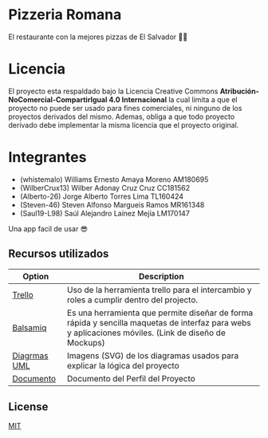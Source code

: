 # Pizzeria Romana

El restaurante con la mejores pizzas de El Salvador 🍷🧐

# Licencia

El proyecto esta respaldado bajo la Licencia Creative Commons **Atribución-NoComercial-CompartirIgual 4.0 Internacional** la cual limita a que el proyecto no puede ser usado para fines comerciales, ni ninguno de los proyectos derivados del mismo. Ademas, obliga a que todo proyecto derivado debe implementar la misma licencia que el proyecto original.

# Integrantes

- (whistemalo) Williams Ernesto Amaya Moreno AM180695
- (WilberCrux13) Wilber Adonay Cruz Cruz CC181562
- (Alberto-26) Jorge Alberto Torres Lima TL160424
- (Steven-46) Steven Alfonso Margueis Ramos MR161348
- (Saul19-L98) Saúl Alejandro Laínez Mejía LM170147

Una app facil de usar 😎

## Recursos utilizados

| Option                                                                                                         | Description                                                                                                                                          |
| -------------------------------------------------------------------------------------------------------------- | ---------------------------------------------------------------------------------------------------------------------------------------------------- |
| [Trello](https://trello.com/invite/b/UM2AAIBR/aa7f6d91fb106f3fb46c82be7946f612/go-to-market-strategy-template) | Uso de la herramienta trello para el intercambio y roles a cumplir dentro del projecto.                                                              |
| [Balsamiq](https://drive.google.com/file/d/1Q-SmyAOzW18pL6Ixb_gcWW_Xi2wQJxYG/view?usp=sharing)                 | Es una herramienta que permite diseñar de forma rápida y sencilla maquetas de interfaz para webs y aplicaciones móviles. (Link de diseño de Mockups) |
| [Diagrmas UML](https://drive.google.com/drive/folders/1fH_PypQYacHc58zRJ-O6W_28CZ6X_jsv?usp=sharing)           | Imagens (SVG) de los diagramas usados para explicar la lógica del proyecto                                                                           |
| [Documento](https://drive.google.com/drive/folders/1oPw7S_f2xIWM5oypwp4MbGWzeKtxSflE?usp=sharing)              | Documento del Perfil del Proyecto                                                                                                                    |

## License

[MIT](https://choosealicense.com/licenses/mit/)
